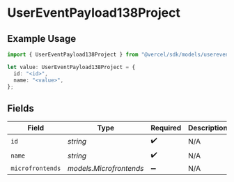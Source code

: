 # UserEventPayload138Project

## Example Usage

```typescript
import { UserEventPayload138Project } from "@vercel/sdk/models/userevent.js";

let value: UserEventPayload138Project = {
  id: "<id>",
  name: "<value>",
};
```

## Fields

| Field                   | Type                    | Required                | Description             |
| ----------------------- | ----------------------- | ----------------------- | ----------------------- |
| `id`                    | *string*                | :heavy_check_mark:      | N/A                     |
| `name`                  | *string*                | :heavy_check_mark:      | N/A                     |
| `microfrontends`        | *models.Microfrontends* | :heavy_minus_sign:      | N/A                     |